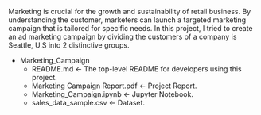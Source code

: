 Marketing is crucial for the growth and sustainability of retail business. By understanding the customer, marketers can launch a targeted marketing campaign that is tailored for specific needs. In this project, I tried to create an ad marketing campaign by dividing the customers of a company is Seattle, U.S into 2 distinctive groups.

- Marketing_Campaign
  - README.md                                 <- The top-level README for developers using this project.
  - Marketing Campaign Report.pdf             <- Project Report.
  - Marketing_Campaign.ipynb                  <- Jupyter Notebook.
  - sales_data_sample.csv                     <- Dataset.

